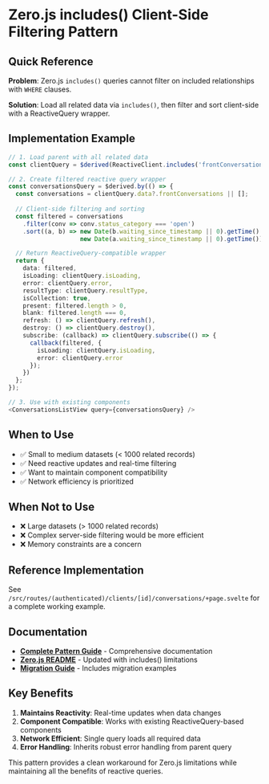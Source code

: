 # Zero.js includes() Client-Side Filtering Pattern

## Quick Reference

**Problem**: Zero.js `includes()` queries cannot filter on included relationships with `WHERE` clauses.

**Solution**: Load all related data via `includes()`, then filter and sort client-side with a ReactiveQuery wrapper.

## Implementation Example

```typescript
// 1. Load parent with all related data
const clientQuery = $derived(ReactiveClient.includes('frontConversations').find(clientId));

// 2. Create filtered reactive query wrapper
const conversationsQuery = $derived.by(() => {
  const conversations = clientQuery.data?.frontConversations || [];
  
  // Client-side filtering and sorting
  const filtered = conversations
    .filter(conv => conv.status_category === 'open')
    .sort((a, b) => new Date(b.waiting_since_timestamp || 0).getTime() - 
                    new Date(a.waiting_since_timestamp || 0).getTime());

  // Return ReactiveQuery-compatible wrapper
  return {
    data: filtered,
    isLoading: clientQuery.isLoading,
    error: clientQuery.error,
    resultType: clientQuery.resultType,
    isCollection: true,
    present: filtered.length > 0,
    blank: filtered.length === 0,
    refresh: () => clientQuery.refresh(),
    destroy: () => clientQuery.destroy(),
    subscribe: (callback) => clientQuery.subscribe(() => {
      callback(filtered, { 
        isLoading: clientQuery.isLoading, 
        error: clientQuery.error 
      });
    })
  };
});

// 3. Use with existing components
<ConversationsListView query={conversationsQuery} />
```

## When to Use

- ✅ Small to medium datasets (< 1000 related records)
- ✅ Need reactive updates and real-time filtering
- ✅ Want to maintain component compatibility
- ✅ Network efficiency is prioritized

## When Not to Use

- ❌ Large datasets (> 1000 related records)
- ❌ Complex server-side filtering would be more efficient
- ❌ Memory constraints are a concern

## Reference Implementation

See `/src/routes/(authenticated)/clients/[id]/conversations/+page.svelte` for a complete working example.

## Documentation

- **[Complete Pattern Guide](./src/lib/patterns/client-side-filtering-with-includes.md)** - Comprehensive documentation
- **[Zero.js README](./src/lib/zero/README.md)** - Updated with includes() limitations
- **[Migration Guide](./src/lib/zero/migration-guide.md)** - Includes migration examples

## Key Benefits

1. **Maintains Reactivity**: Real-time updates when data changes
2. **Component Compatible**: Works with existing ReactiveQuery-based components  
3. **Network Efficient**: Single query loads all required data
4. **Error Handling**: Inherits robust error handling from parent query

This pattern provides a clean workaround for Zero.js limitations while maintaining all the benefits of reactive queries.